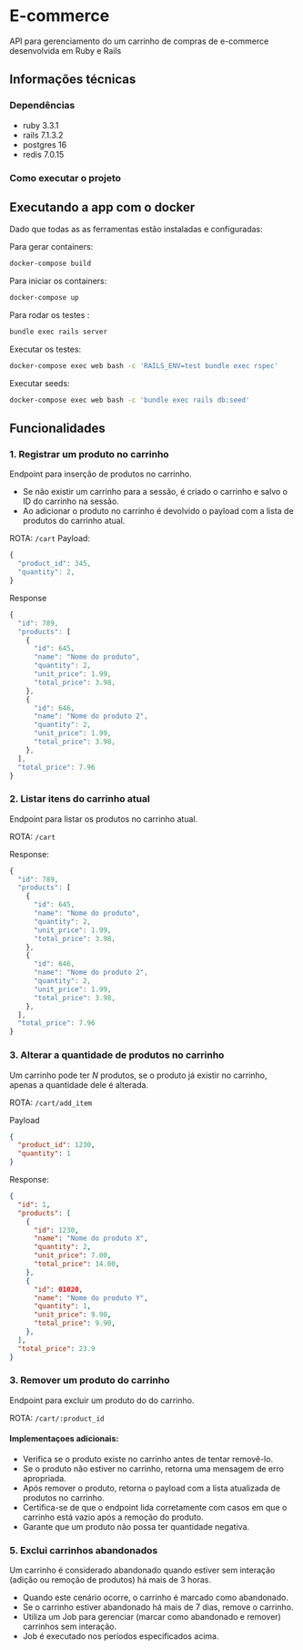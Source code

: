 # E-commerce

API para gerenciamento do um carrinho de compras de e-commerce desenvolvida em Ruby e Rails

## Informações técnicas

### Dependências
- ruby 3.3.1
- rails 7.1.3.2
- postgres 16
- redis 7.0.15

### Como executar o projeto

## Executando a app com o docker
Dado que todas as as ferramentas estão instaladas e configuradas:

Para gerar containers:
```bash
docker-compose build
```

Para iniciar os containers:
```bash
docker-compose up
```

Para rodar os testes :
```bash
bundle exec rails server
```

Executar os testes:
```bash
docker-compose exec web bash -c 'RAILS_ENV=test bundle exec rspec'
```

Executar seeds:
```bash
docker-compose exec web bash -c 'bundle exec rails db:seed'
```

## Funcionalidades

### 1. Registrar um produto no carrinho
Endpoint para inserção de produtos no carrinho.

- Se não existir um carrinho para a sessão, é criado o carrinho e salvo o ID do carrinho na sessão.
- Ao adicionar o produto no carrinho é devolvido o payload com a lista de produtos do carrinho atual.


ROTA: `/cart`
Payload:
```js
{
  "product_id": 345,
  "quantity": 2,
}
```

Response
```js
{
  "id": 789,
  "products": [
    {
      "id": 645,
      "name": "Nome do produto",
      "quantity": 2,
      "unit_price": 1.99,
      "total_price": 3.98,
    },
    {
      "id": 646,
      "name": "Nome do produto 2",
      "quantity": 2,
      "unit_price": 1.99,
      "total_price": 3.98,
    },
  ],
  "total_price": 7.96
}
```

### 2. Listar itens do carrinho atual
Endpoint para listar os produtos no carrinho atual.

ROTA: `/cart`

Response:
```js
{
  "id": 789,
  "products": [
    {
      "id": 645,
      "name": "Nome do produto",
      "quantity": 2,
      "unit_price": 1.99,
      "total_price": 3.98,
    },
    {
      "id": 646,
      "name": "Nome do produto 2",
      "quantity": 2,
      "unit_price": 1.99,
      "total_price": 3.98,
    },
  ],
  "total_price": 7.96
}
```

### 3. Alterar a quantidade de produtos no carrinho
Um carrinho pode ter _N_ produtos, se o produto já existir no carrinho, apenas a quantidade dele é alterada.

ROTA: `/cart/add_item`

Payload
```json
{
  "product_id": 1230,
  "quantity": 1
}
```
Response:
```json
{
  "id": 1,
  "products": [
    {
      "id": 1230,
      "name": "Nome do produto X",
      "quantity": 2,
      "unit_price": 7.00,
      "total_price": 14.00,
    },
    {
      "id": 01020,
      "name": "Nome do produto Y",
      "quantity": 1,
      "unit_price": 9.90,
      "total_price": 9.90,
    },
  ],
  "total_price": 23.9
}
```

### 3. Remover um produto do carrinho

Endpoint para excluir um produto do do carrinho.

ROTA: `/cart/:product_id`


#### Implementaçoes adicionais:

- Verifica se o produto existe no carrinho antes de tentar removê-lo.
- Se o produto não estiver no carrinho, retorna uma mensagem de erro apropriada.
- Após remover o produto, retorna o payload com a lista atualizada de produtos no carrinho.
- Certifica-se de que o endpoint lida corretamente com casos em que o carrinho está vazio após a remoção do produto.
- Garante que um produto não possa ter quantidade negativa.

### 5. Exclui carrinhos abandonados
Um carrinho é considerado abandonado quando estiver sem interação (adição ou remoção de produtos) há mais de 3 horas.

- Quando este cenário ocorre, o carrinho é marcado como abandonado.
- Se o carrinho estiver abandonado há mais de 7 dias, remove o carrinho.
- Utiliza um Job para gerenciar (marcar como abandonado e remover) carrinhos sem interação.
- Job é executado nos períodos especificados acima.
